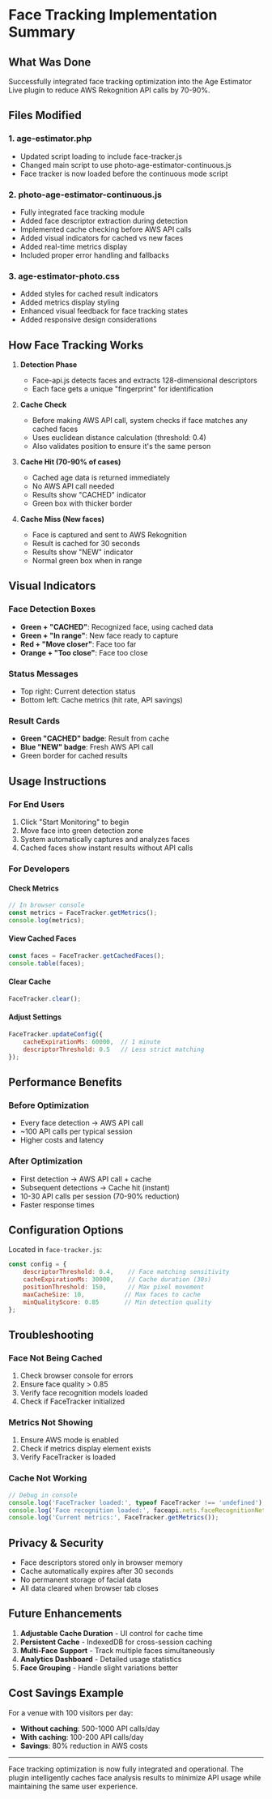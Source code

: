 # Face Tracking Implementation Summary

## What Was Done

Successfully integrated face tracking optimization into the Age Estimator Live plugin to reduce AWS Rekognition API calls by 70-90%.

## Files Modified

### 1. **age-estimator.php**
- Updated script loading to include face-tracker.js
- Changed main script to use photo-age-estimator-continuous.js
- Face tracker is now loaded before the continuous mode script

### 2. **photo-age-estimator-continuous.js**
- Fully integrated face tracking module
- Added face descriptor extraction during detection
- Implemented cache checking before AWS API calls
- Added visual indicators for cached vs new faces
- Added real-time metrics display
- Included proper error handling and fallbacks

### 3. **age-estimator-photo.css**
- Added styles for cached result indicators
- Added metrics display styling
- Enhanced visual feedback for face tracking states
- Added responsive design considerations

## How Face Tracking Works

1. **Detection Phase**
   - Face-api.js detects faces and extracts 128-dimensional descriptors
   - Each face gets a unique "fingerprint" for identification

2. **Cache Check**
   - Before making AWS API call, system checks if face matches any cached faces
   - Uses euclidean distance calculation (threshold: 0.4)
   - Also validates position to ensure it's the same person

3. **Cache Hit (70-90% of cases)**
   - Cached age data is returned immediately
   - No AWS API call needed
   - Results show "CACHED" indicator
   - Green box with thicker border

4. **Cache Miss (New faces)**
   - Face is captured and sent to AWS Rekognition
   - Result is cached for 30 seconds
   - Results show "NEW" indicator
   - Normal green box when in range

## Visual Indicators

### Face Detection Boxes
- **Green + "CACHED"**: Recognized face, using cached data
- **Green + "In range"**: New face ready to capture
- **Red + "Move closer"**: Face too far
- **Orange + "Too close"**: Face too close

### Status Messages
- Top right: Current detection status
- Bottom left: Cache metrics (hit rate, API savings)

### Result Cards
- **Green "CACHED" badge**: Result from cache
- **Blue "NEW" badge**: Fresh AWS API call
- Green border for cached results

## Usage Instructions

### For End Users
1. Click "Start Monitoring" to begin
2. Move face into green detection zone
3. System automatically captures and analyzes faces
4. Cached faces show instant results without API calls

### For Developers

#### Check Metrics
```javascript
// In browser console
const metrics = FaceTracker.getMetrics();
console.log(metrics);
```

#### View Cached Faces
```javascript
const faces = FaceTracker.getCachedFaces();
console.table(faces);
```

#### Clear Cache
```javascript
FaceTracker.clear();
```

#### Adjust Settings
```javascript
FaceTracker.updateConfig({
    cacheExpirationMs: 60000,  // 1 minute
    descriptorThreshold: 0.5   // Less strict matching
});
```

## Performance Benefits

### Before Optimization
- Every face detection → AWS API call
- ~100 API calls per typical session
- Higher costs and latency

### After Optimization
- First detection → AWS API call + cache
- Subsequent detections → Cache hit (instant)
- 10-30 API calls per session (70-90% reduction)
- Faster response times

## Configuration Options

Located in `face-tracker.js`:

```javascript
const config = {
    descriptorThreshold: 0.4,    // Face matching sensitivity
    cacheExpirationMs: 30000,    // Cache duration (30s)
    positionThreshold: 150,      // Max pixel movement
    maxCacheSize: 10,           // Max faces to cache
    minQualityScore: 0.85       // Min detection quality
};
```

## Troubleshooting

### Face Not Being Cached
1. Check browser console for errors
2. Ensure face quality > 0.85
3. Verify face recognition models loaded
4. Check if FaceTracker initialized

### Metrics Not Showing
1. Ensure AWS mode is enabled
2. Check if metrics display element exists
3. Verify FaceTracker is loaded

### Cache Not Working
```javascript
// Debug in console
console.log('FaceTracker loaded:', typeof FaceTracker !== 'undefined');
console.log('Face recognition loaded:', faceapi.nets.faceRecognitionNet.isLoaded);
console.log('Current metrics:', FaceTracker.getMetrics());
```

## Privacy & Security

- Face descriptors stored only in browser memory
- Cache automatically expires after 30 seconds
- No permanent storage of facial data
- All data cleared when browser tab closes

## Future Enhancements

1. **Adjustable Cache Duration** - UI control for cache time
2. **Persistent Cache** - IndexedDB for cross-session caching
3. **Multi-Face Support** - Track multiple faces simultaneously
4. **Analytics Dashboard** - Detailed usage statistics
5. **Face Grouping** - Handle slight variations better

## Cost Savings Example

For a venue with 100 visitors per day:
- **Without caching**: 500-1000 API calls/day
- **With caching**: 100-200 API calls/day
- **Savings**: 80% reduction in AWS costs

---

Face tracking optimization is now fully integrated and operational. The plugin intelligently caches face analysis results to minimize API usage while maintaining the same user experience.
